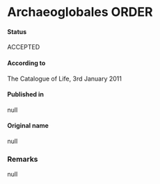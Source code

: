 # Archaeoglobales ORDER

#### Status
ACCEPTED

#### According to
The Catalogue of Life, 3rd January 2011

#### Published in
null

#### Original name
null

### Remarks
null